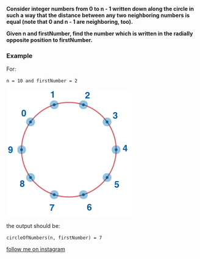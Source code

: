**Consider integer numbers from 0 to n - 1 written down along the circle in such a way that the distance between any two
neighboring numbers is equal (note that 0 and n - 1 are neighboring, too).**

**Given n and firstNumber, find the number which is written in the radially opposite position to firstNumber.**

### Example

For:

```
n = 10 and firstNumber = 2
```
![img.png](img.png)

the output should be:

```
circleOfNumbers(n, firstNumber) = 7
```

[follow me on instagram](https://www.instagram.com/9_tay)